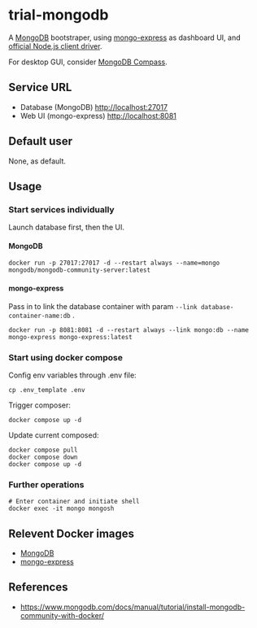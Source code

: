 # trial-mongodb

A [MongoDB](https://www.mongodb.com/docs/) bootstraper, using [mongo-express](https://github.com/mongo-express/mongo-express) as dashboard UI, and [official Node.js client driver](https://www.mongodb.com/docs/drivers/node/current/quick-start/).

For desktop GUI, consider [MongoDB Compass](https://www.mongodb.com/products/compass).

## Service URL

- Database (MongoDB) [http://localhost:27017](http://localhost:27017)
- Web UI (mongo-express) [http://localhost:8081](http://localhost:8081)

## Default user

None, as default.

## Usage

### Start services individually

Launch database first, then the UI.

#### MongoDB

```shell
docker run -p 27017:27017 -d --restart always --name=mongo mongodb/mongodb-community-server:latest
```

#### mongo-express

Pass in to link the database container with param `--link database-container-name:db` .

```shell
docker run -p 8081:8081 -d --restart always --link mongo:db --name mongo-express mongo-express:latest
```

### Start using docker compose

Config env variables through .env file:

```shell
cp .env_template .env
```

Trigger composer:

```shell
docker compose up -d
```

Update current composed:

```shell
docker compose pull
docker compose down
docker compose up -d
```

### Further operations

```shell
# Enter container and initiate shell
docker exec -it mongo mongosh
```

## Relevent Docker images

- [MongoDB](https://hub.docker.com/r/mongodb/mongodb-community-server)
- [mongo-express](https://hub.docker.com/_/mongo-express/)

## References

- https://www.mongodb.com/docs/manual/tutorial/install-mongodb-community-with-docker/
